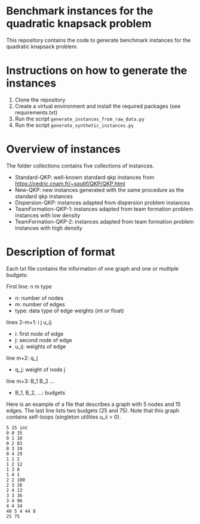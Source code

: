 # Benchmark instances for the quadratic knapsack problem

This repository contains the code to generate benchmark instances for the quadratic knapsack problem. 

# Instructions on how to generate the instances

1) Clone the repository
2) Create a virtual environment and install the required packages (see requirements.txt)
3) Run the script `generate_instances_from_raw_data.py` 
4) Run the script `generate_synthetic_instances.py`

# Overview of instances

The folder collections contains five collections of instances.

* Standard-QKP: well-known standard qkp instances from https://cedric.cnam.fr/~soutif/QKP/QKP.html
* New-QKP: new instances generated with the same procedure as the standard qkp instances
* Dispersion-QKP: instances adapted from dispersion problem instances
* TeamFormation-QKP-1: instances adapted from team formation problem instances with low density
* TeamFormation-QKP-2: instances adapted from team formation problem instances with high density

# Description of format

Each txt file contains the information of one graph and one or multiple budgets:

First line: n m type
* n: number of nodes
* m: number of edges
* type: data type of edge weights (int or float)

lines 2-m+1: i j u_ij
* i: first node of edge 
* j: second node of edge 
* u_ij: weights of edge

line m+2: q_j
* q_j: weight of node j

line m+3: B_1 B_2 ...
* B_1, B_2, ...: budgets

Here is an example of a file that describes a graph with 5 nodes and 15 edges. 
The last line lists two budgets (25 and 75). Note that this graph contains 
self-loops (singleton utilities u_ii > 0).    

```
5 15 int
0 0 35
0 1 18
0 2 83
0 3 19
0 4 29
1 1 2
1 2 12
1 3 8
1 4 1
2 2 100
2 3 26
2 4 13
3 3 36
3 4 96
4 4 34
40 5 4 44 8 
25 75 
```


